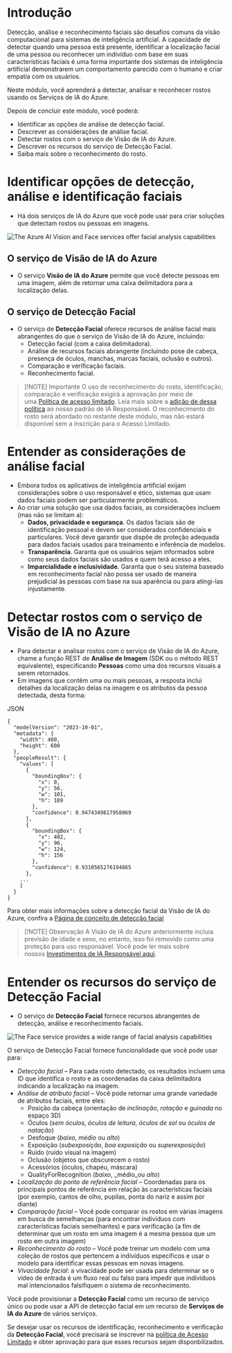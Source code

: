 # Introdução
Detecção, análise e reconhecimento faciais são desafios comuns da visão computacional para sistemas de inteligência artificial. A capacidade de detectar quando uma pessoa está presente, identificar a localização facial de uma pessoa ou reconhecer um indivíduo com base em suas características faciais é uma forma importante dos sistemas de inteligência artificial demonstrarem um comportamento parecido com o humano e criar empatia com os usuários.

Neste módulo, você aprenderá a detectar, analisar e reconhecer rostos usando os Serviços de IA do Azure.

Depois de concluir este módulo, você poderá:

- Identificar as opções de análise de detecção facial.
- Descrever as considerações de análise facial.
- Detectar rostos com o serviço de Visão de IA do Azure.
- Descrever os recursos do serviço de Detecção Facial.
- Saiba mais sobre o reconhecimento do rosto.
# Identificar opções de detecção, análise e identificação faciais
- Há dois serviços de IA do Azure que você pode usar para criar soluções que detectam rostos ou pessoas em imagens.

![The Azure AI Vision and Face services offer facial analysis capabilities](https://learn.microsoft.com/pt-br/training/wwl-data-ai/detect-analyze-recognize-faces/media/face-options.png)

## O serviço de Visão de IA do Azure
- O serviço **Visão de IA do Azure** permite que você detecte pessoas em uma imagem, além de retornar uma caixa delimitadora para a localização delas.

## O serviço de Detecção Facial
- O serviço de **Detecção Facial** oferece recursos de análise facial mais abrangentes do que o serviço de Visão de IA do Azure, incluindo:
	- Detecção facial (com a caixa delimitadora).
	- Análise de recursos faciais abrangente (incluindo pose de cabeça, presença de óculos, manchas, marcas faciais, oclusão e outros).
	- Comparação e verificação faciais.
	- Reconhecimento facial.

>[!NOTE] Importante
>O uso de reconhecimento do rosto, identificação, comparação e verificação exigirá a aprovação por meio de uma [Política de acesso limitado](https://aka.ms/cog-services-limited-access). Leia mais sobre a [adição de dessa política](https://azure.microsoft.com/blog/responsible-ai-investments-and-safeguards-for-facial-recognition/) ao nosso padrão de IA Responsável. O reconhecimento do rosto será abordado no restante deste módulo, mas não estará disponível sem a inscrição para o Acesso Limitado.

# Entender as considerações de análise facial
- Embora todos os aplicativos de inteligência artificial exijam considerações sobre o uso responsável e ético, sistemas que usam dados faciais podem ser particularmente problemáticos.
 - Ao criar uma solução que usa dados faciais, as considerações incluem (mas não se limitam a):
	- **Dados, privacidade e segurança**. Os dados faciais são de identificação pessoal e devem ser considerados confidenciais e particulares. Você deve garantir que dispõe de proteção adequada para dados faciais usados para treinamento e inferência de modelos.
	- **Transparência**. Garanta que os usuários sejam informados sobre como seus dados faciais são usados e quem terá acesso a eles.
	- **Imparcialidade e inclusividade**. Garanta que o seu sistema baseado em reconhecimento facial não possa ser usado de maneira prejudicial às pessoas com base na sua aparência ou para atingi-las injustamente.
# Detectar rostos com o serviço de Visão de IA no Azure
- Para detectar e analisar rostos com o serviço de Visão de IA do Azure, chame a função REST de **Análise de Imagem** (SDK ou o método REST equivalente), especificando **Pessoas** como uma dos recursos visuais a serem retornados.
- Em imagens que contêm uma ou mais pessoas, a resposta inclui detalhes da localização delas na imagem e os atributos da pessoa detectada, desta forma:

JSON
```
{ 
  "modelVersion": "2023-10-01",
  "metadata": {
    "width": 400,
    "height": 600
  },
  "peopleResult": {
    "values": [
      {
        "boundingBox": {
          "x": 0,
          "y": 56,
          "w": 101,
          "h": 189
        },
        "confidence": 0.9474349617958069
      },
      {
        "boundingBox": {
          "x": 402,
          "y": 96,
          "w": 124,
          "h": 156
        },
        "confidence": 0.9310565276194865
      },
    ...
    ]
  }
}
```

Para obter mais informações sobre a detecção facial da Visão de IA do Azure, confira a [Página de conceito de detecção facial](https://learn.microsoft.com/pt-br/azure/ai-services/computer-vision/concept-people-detection)

>[!NOTE] Observação
>A Visão de IA do Azure anteriormente incluía previsão de idade e sexo, no entanto, isso foi removido como uma proteção para uso responsável. Você pode ler mais sobre nossos [Investimentos de IA Responsável aqui](https://azure.microsoft.com/blog/responsible-ai-investments-and-safeguards-for-facial-recognition/).

# Entender os recursos do serviço de Detecção Facial
- O serviço de **Detecção Facial** fornece recursos abrangentes de detecção, análise e reconhecimento faciais.

![The Face service provides a wide range of facial analysis capabilities](https://learn.microsoft.com/pt-br/training/wwl-data-ai/detect-analyze-recognize-faces/media/face-service.png)

O serviço de Detecção Facial fornece funcionalidade que você pode usar para:

- _Detecção facial_ – Para cada rosto detectado, os resultados incluem uma ID que identifica o rosto e as coordenadas da caixa delimitadora indicando a localização na imagem.
- _Análise de atributo facial_ – Você pode retornar uma grande variedade de atributos faciais, entre eles:
    - Posição da cabeça (orientação de _inclinação_, _rotação_ e _guinada_ no espaço 3D)
    - Óculos (_sem óculos_, _óculos de leitura_, _óculos de sol_ ou _óculos de natação_)
    - Desfoque (_baixo_, _médio_ ou _alto_)
    - Exposição (_subexposição_, _boa exposição_ ou _superexposição_)
    - Ruído (ruído visual na imagem)
    - Oclusão (objetos que obscurecem o rosto)
    - Acessórios (óculos, chapéu, máscara)
    - QualityForRecognition (_baixo_, _médio_ou _alto_)
- _Localização do ponto de referência facial_ – Coordenadas para os principais pontos de referência em relação às características faciais (por exemplo, cantos de olho, pupilas, ponta do nariz e assim por diante)
- _Comparação facial_ – Você pode comparar os rostos em várias imagens em busca de semelhanças (para encontrar indivíduos com características faciais semelhantes) e para verificação (a fim de determinar que um rosto em uma imagem é a mesma pessoa que um rosto em outra imagem)
- _Reconhecimento do rosto_ – Você pode treinar um modelo com uma coleção de rostos que pertencem a indivíduos específicos e usar o modelo para identificar essas pessoas em novas imagens.
- _Vivacidade facial_: a vivacidade pode ser usada para determinar se o vídeo de entrada é um fluxo real ou falso para impedir que indivíduos mal intencionados falsifiquem o sistema de reconhecimento.

Você pode provisionar a **Detecção Facial** como um recurso de serviço único ou pode usar a API de detecção facial em um recurso de **Serviços de IA do Azure** de vários serviços.

Se desejar usar os recursos de identificação, reconhecimento e verificação da **Detecção Facial**, você precisará se inscrever na [política de Acesso Limitado](https://aka.ms/cog-services-limited-access) e obter aprovação para que esses recursos sejam disponbilizados.

